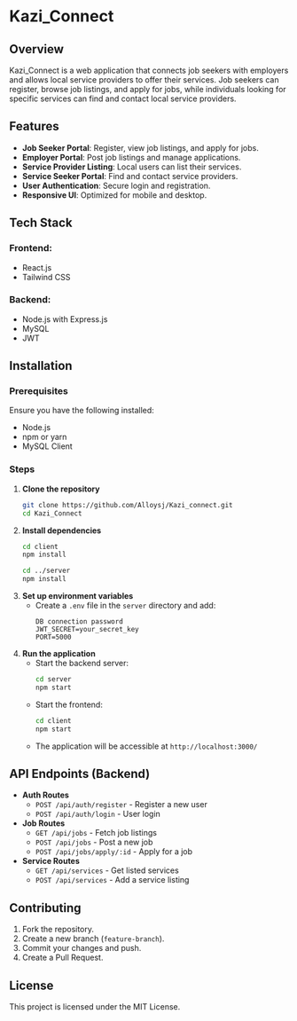 # Kazi_Connect

## Overview
Kazi_Connect is a web application that connects job seekers with employers and allows local service providers to offer their services. Job seekers can register, browse job listings, and apply for jobs, while individuals looking for specific services can find and contact local service providers.

## Features
- **Job Seeker Portal**: Register, view job listings, and apply for jobs.
- **Employer Portal**: Post job listings and manage applications.
- **Service Provider Listing**: Local users can list their services.
- **Service Seeker Portal**: Find and contact service providers.
- **User Authentication**: Secure login and registration.
- **Responsive UI**: Optimized for mobile and desktop.

## Tech Stack
### Frontend:
- React.js
- Tailwind CSS 

### Backend:
- Node.js with Express.js
- MySQL
- JWT 

## Installation
### Prerequisites
Ensure you have the following installed:
- Node.js
- npm or yarn
- MySQL Client

### Steps
1. **Clone the repository**
   ```sh
   git clone https://github.com/Alloysj/Kazi_connect.git
   cd Kazi_Connect
   ```
2. **Install dependencies**
   ```sh
   cd client 
   npm install 
   ```
   ```sh
   cd ../server  
   npm install 
   ```
3. **Set up environment variables**
   - Create a `.env` file in the `server` directory and add:
     ```env
     DB connection password
     JWT_SECRET=your_secret_key
     PORT=5000
     ```
4. **Run the application**
   - Start the backend server:
     ```sh
     cd server
     npm start
     ```
   - Start the frontend:
     ```sh
     cd client
     npm start
     ```
   - The application will be accessible at `http://localhost:3000/`

## API Endpoints (Backend)
- **Auth Routes**
  - `POST /api/auth/register` - Register a new user
  - `POST /api/auth/login` - User login
- **Job Routes**
  - `GET /api/jobs` - Fetch job listings
  - `POST /api/jobs` - Post a new job
  - `POST /api/jobs/apply/:id` - Apply for a job
- **Service Routes**
  - `GET /api/services` - Get listed services
  - `POST /api/services` - Add a service listing

## Contributing
1. Fork the repository.
2. Create a new branch (`feature-branch`).
3. Commit your changes and push.
4. Create a Pull Request.

## License
This project is licensed under the MIT License.

